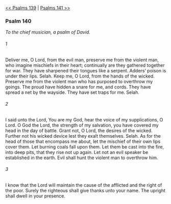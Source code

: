 [<< Psalms 139](Psalms%20139.md)  |  [Psalms 141 >>](Psalms%20141.md)

### Psalm 140

*To the chief musician, a psalm of David.*

###### 1
Deliver me, O Lord, from the evil man, preserve me from the violent man, who imagine mischiefs in their heart; continually are they gathered together for war. They have sharpened their tongues like a serpent. Adders’ poison is under their lips. Selah. Keep me, O Lord, from the hands of the wicked. Preserve me from the violent man who has purposed to overthrow my goings. The proud have hidden a snare for me, and cords. They have spread a net by the wayside. They have set traps for me. Selah.

###### 2
I said unto the Lord, You are my God, hear the voice of my supplications, O Lord. O God the Lord, the strength of my salvation, you have covered my head in the day of battle. Grant not, O Lord, the desires of the wicked. Further not his wicked device lest they exalt themselves. Selah. As for the head of those that encompass me about, let the mischief of their own lips cover them. Let burning coals fall upon them. Let them be cast into the fire, into deep pits, that they rise not up again. Let not an evil speaker be established in the earth. Evil shall hunt the violent man to overthrow him.

###### 3
I know that the Lord will maintain the cause of the afflicted and the right of the poor. Surely the righteous shall give thanks unto your name. The upright shall dwell in your presence.